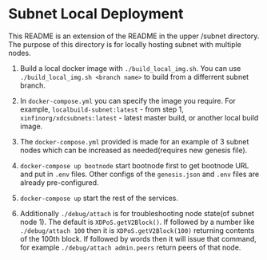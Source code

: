 # Subnet Local Deployment

This README is an extension of the README in the upper /subnet directory.
The purpose of this directory is for locally hosting subnet with multiple nodes.

1. Build a local docker image with `./build_local_img.sh`. You can use `./build_local_img.sh <branch name>` to build from a differrent subnet branch. 

2. In `docker-compose.yml` you can specify the image you require. For example, `localbuild-subnet:latest` - from step 1, `xinfinorg/xdcsubnets:latest` - latest master build, or another local build image.

3. The `docker-compose.yml` provided is made for an example of 3 subnet nodes which can be increased as needed(requires new genesis file).

4. `docker-compose up bootnode` start bootnode first to get bootnode URL and put in `.env` files. Other configs of the `genesis.json` and `.env` files are already pre-configured. 

5. `docker-compose up` start the rest of the services.

6. Additionally `./debug/attach` is for troubleshooting node state(of subnet node 1). The default is `XDPoS.getV2Block()`. If followed by a number like `./debug/attach 100` then it is `XDPoS.getV2Block(100)` returning contents of the 100th block. If followed by words then it will issue that command, for example `./debug/attach admin.peers` return peers of that node.